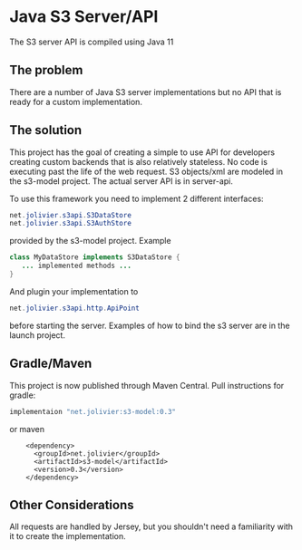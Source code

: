 Java S3 Server/API
====

The S3 server API is compiled using Java 11

## The problem

There are a number of Java S3 server implementations but no API that is ready for a custom implementation.

## The solution

This project has the goal of creating a simple to use API for developers creating custom backends that is also relatively stateless.
No code is executing past the life of the web request.
S3 objects/xml are modeled in the s3-model project. The actual server API is in server-api. 


To use this framework you need to implement 2 different interfaces:

```java
net.jolivier.s3api.S3DataStore
net.jolivier.s3api.S3AuthStore
```

provided by the s3-model project.
Example

```java
class MyDataStore implements S3DataStore {
   ... implemented methods ...
}
```

And plugin your implementation to 

```java
net.jolivier.s3api.http.ApiPoint
```

before starting the server. Examples of how to bind the s3 server are in the launch project.

## Gradle/Maven
This project is now published through Maven Central.
Pull instructions for gradle:
```gradle
implementaion "net.jolivier:s3-model:0.3"
```

or maven
```maven
    <dependency>
      <groupId>net.jolivier</groupId>
      <artifactId>s3-model</artifactId>
      <version>0.3</version>
    </dependency>
```


## Other Considerations

All requests are handled by Jersey, but you shouldn't need a familiarity with it to create the implementation.
